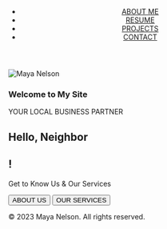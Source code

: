 
<html>
<head>
    <link rel="stylesheet" href="task.css">
<title>Srishti Mukherjee</title>

</head>
<body>
    <header>
        </div>
            <nav>
                <ul>
                    <li><a href="#">ABOUT ME</a></li>
                    <li><a href="#">RESUME</a></li>
                    <li><a href="#">PROJECTS</a></li>
                    <li><a href="#">CONTACT</a></li>
                </ul>
            </nav>
        </div>
    </header>
    <main>
        <div class="container">
            <section class="hero">
                <div class="hero-left">
                    <div class="hero-image">
                        <img src="https://via.placeholder.com/200x200" alt="Maya Nelson">
                    </div>
                    <div class="hero-content">
                        <h3>Welcome to
                            <span>My Site</span>
                        </h3>
                        <p>YOUR LOCAL BUSINESS PARTNER</p>
                        <div class="social">
                            <a href="#">
                                <i class="fab fa-facebook-f"></i>
                            </a>
                            <a href="#">
                                <i class="fab fa-twitter"></i>
                            </a>
                            <a href="#">
                                <i class="fab fa-linkedin-in"></i>
                            </a>
                            <a href="#">
                                <i class="fab fa-instagram"></i>
                            </a>
                        </div>
                    </div>
                </div>
                <div class="hero-right">
                    <h1>Hello,
                        <span>Neighbor</span>
                    </h1>
                    <h2>!</h2>
                    <p>Get to Know Us & Our Services</p>
                    <div class="buttons">
                        <button>ABOUT US</button>
                        <button>OUR SERVICES</button>
                    </div>
                </div>
            </section>
        </div>
    </main>
    <footer>
        <div class="container">
            <p>&copy; 2023 Maya Nelson. All rights reserved.</p>
        </div>
    </footer>
</body>
</html>


